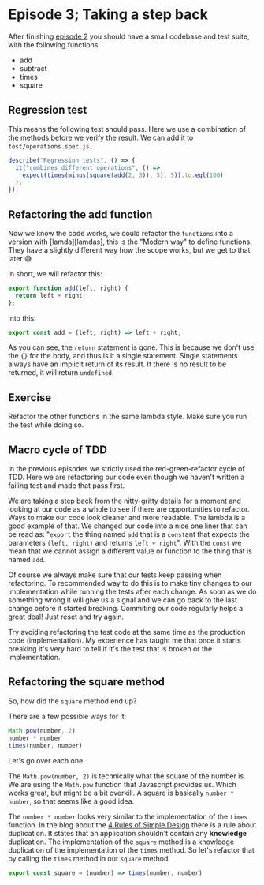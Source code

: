 # Episode 3; Taking a step back
After finishing [episode 2][episode2] you should have a small codebase
and test suite, with the following functions:

* add
* subtract
* times
* square

## Regression test
This means the following test should pass. Here we use a combination of the methods before we verify
the result. We can add it to `test/operations.spec.js`.

```js
describe("Regression tests", () => {
  it("combines different operations", () =>
    expect(times(minus(square(add(2, 3)), 5), 5)).to.eql(100)
  );
});
```

## Refactoring the add function
Now we know the code works, we could refactor the `functions` into a
version with [lamda][lamdas], this is the "Modern way" to define
functions. They have a slightly different way how the scope works, but
we get to that later 😅

In short, we will refactor this:

```js
export function add(left, right) {
  return left + right;
};
```

into this:

```js
export const add = (left, right) => left + right;
```

As you can see, the `return` statement is gone. This is because we don't
use the `{}` for the body, and thus is it a single statement. Single statements always have an
implicit return of its result. If there is no result to be returned, it will return `undefined`.

## Exercise
Refactor the other functions in the same lambda style. Make sure you run the test while doing so.

## Macro cycle of TDD
In the previous episodes we strictly used the red-green-refactor cycle of TDD.
Here we are refactoring our code even though we haven't written a failing test and made that pass first.

We are taking a step back from the nitty-gritty details for a moment and looking at our code as a
whole to see if there are opportunities to refactor. Ways to make our code look cleaner and more
readable. The lambda is a good example of that. We changed our code into a nice one liner that can
be read as: "`export` the thing named `add` that is a `const`ant that expects the parameters `(left, right)` and returns
`left + right`". With the `const` we mean that we cannot assign a different value or function to the
thing that is named `add`.

Of course we always make sure that our tests keep passing when refactoring. To recommended way to do
this is to make tiny changes to our implementation while running the tests after each change. As
soon as we do something wrong it will give us a signal and we can go back to the last change before
it started breaking. Commiting our code regularly helps a great deal! Just reset and try again.

Try avoiding refactoring the test code at the same time as the production code (implementation). My
experience has taught me that once it starts breaking it's very hard to tell if it's the test that
is broken or the implementation.

## Refactoring the square method
So, how did the `square` method end up?

There are a few possible ways for it:

```js
Math.pow(number, 2)
number * number
times(number, number)
```

Let's go over each one.

The `Math.pow(number, 2)` is technically what the square of the number is. We are using the
`Math.pow` function that Javascript provides us. Which works great, but might be a bit overkill. A
square is basically `number * number`, so that seems like a good idea.

The `number * number` looks very similar to the implementation of the `times` function. In the blog
about the [4 Rules of Simple Design][4rosd] there is a rule about duplication. It states that an
application shouldn't contain any **knowledge** duplication. The implementation of the `square`
method is a knowledge duplication of the implementation of the `times` method. So let's refactor
that by calling the `times` method in our `square` method.

```js
export const square = (number) => times(number, number)
```

[episode2]: https://github.com/matthijsgroen/js-tdd/tree/master/episode2
[lamda]: https://developer.mozilla.org/en-US/docs/Web/JavaScript/Reference/Functions/Arrow_functions
[4rosd]: https://www.theguild.nl/4-rules-of-simple-design/
